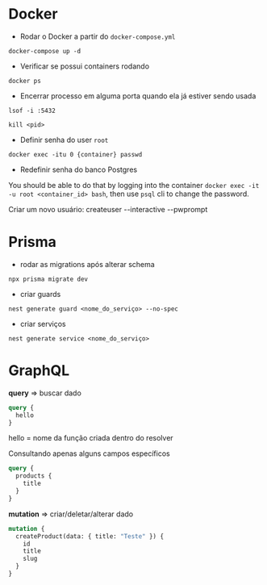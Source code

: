 # Docker

- Rodar o Docker a partir do `docker-compose.yml`

`docker-compose up -d`

- Verificar se possui containers rodando

`docker ps`

- Encerrar processo em alguma porta quando ela já estiver sendo usada

`lsof -i :5432`

`kill <pid>`

- Definir senha do user `root`

`docker exec -itu 0 {container} passwd`

- Redefinir senha do banco Postgres

You should be able to do that by logging into the container `docker exec -it -u root <container_id> bash`, then use `psql` cli to change the password.

Criar um novo usuário: createuser --interactive --pwprompt

# Prisma

- rodar as migrations após alterar schema

`npx prisma migrate dev`

- criar guards

`nest generate guard <nome_do_serviço> --no-spec`

- criar serviços

`nest generate service <nome_do_serviço>`

# GraphQL

**query** => buscar dado

```graphql
query {
  hello
}
```

hello = nome da função criada dentro do resolver

Consultando apenas alguns campos específicos

```graphql
query {
  products {
    title
  }
}
```

**mutation** => criar/deletar/alterar dado

```graphql
mutation {
  createProduct(data: { title: "Teste" }) {
    id
    title
    slug
  }
}
```
